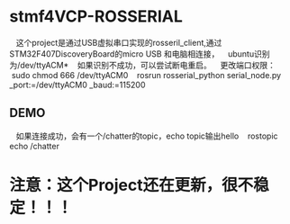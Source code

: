 # stmf4VCP-ROSSERIAL
    这个project是通过USB虚拟串口实现的rosseril_client,通过STM32F407DiscoveryBoard的micro USB 和电脑相连接，
    ubuntu识别为/dev/ttyACM*
    如果识别不成功，可以尝试断电重启。
    更改端口权限：
    sudo chmod 666 /dev/ttyACM0
    rosrun rosserial_python serial_node.py _port:=/dev/ttyACM0 _baud:=115200
## DEMO
    如果连接成功，会有一个/chatter的topic，echo topic输出hello
    rostopic echo /chatter
# 注意：这个Project还在更新，很不稳定！！！
